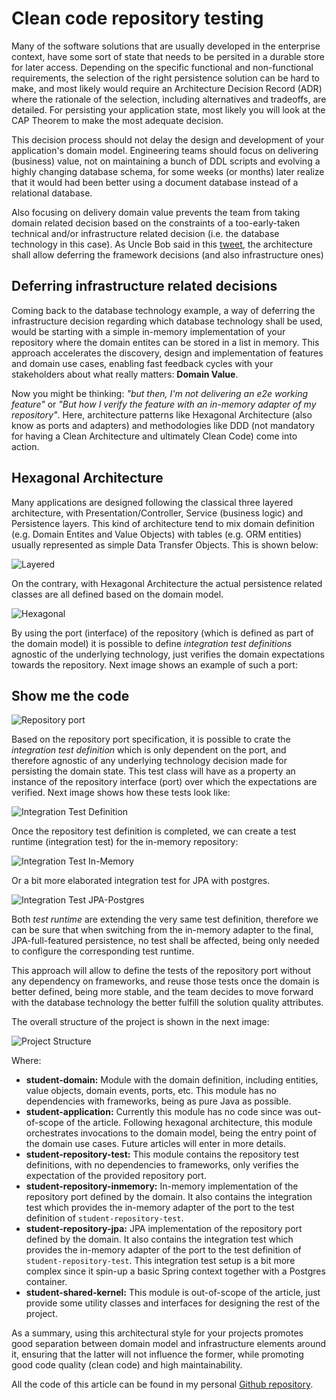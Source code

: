 # Clean code repository testing

Many of the software solutions that are usually developed in the enterprise context, have some sort of state that needs to be persited in a durable store for later access. Depending on the specific functional and non-functional requirements, the selection of the right persistence solution can be hard to make, and most likely would require an Architecture Decision Record (ADR) where the rationale of the selection, including alternatives and tradeoffs, are detailed. For persisting your application state, most likely you will look at the CAP Theorem to make the most adequate decision.

This decision process should not delay the design and development of your application's domain model. Engineering teams should focus on delivering (business) value, not on maintaining a bunch of DDL scripts and evolving a highly changing database schema, for some weeks (or months) later realize that it would had been better using a document database instead of a relational database.

Also focusing on delivery domain value prevents the team from taking domain related decision based on the constraints of a too-early-taken technical and/or infrastructure related decision (i.e. the database technology in this case). As Uncle Bob said in this [tweet](https://twitter.com/unclebobmartin/status/118403913937453056?ref_src=twsrc%5Etfw%7Ctwcamp%5Etweetembed%7Ctwterm%5E118403913937453056%7Ctwgr%5Ecfbd06a4d7b4371a13ab18348849e58dbf9b481a%7Ctwcon%5Es1_c10&ref_url=https%3A%2F%2Fpublish.twitter.com%2F%3Fquery%3Dhttps3A2F2Ftwitter.com2Funclebobmartin2Fstatus2F118403913937453056widget%3DTweet), the architecture shall allow deferring the framework decisions (and also infrastructure ones)

## Deferring infrastructure related decisions

Coming back to the database technology example, a way of deferring the infrastructure decision regarding which database technology shall be used, would be starting with a simple in-memory implementation of your repository where the domain entites can be stored in a list in memory. This approach accelerates the discovery, design and implementation of features and domain use cases, enabling fast feedback cycles with your stakeholders about what really matters: **Domain Value**.

Now you might be thinking: *"but then, I'm not delivering an e2e working feature"* or *"But how I verify the feature with an in-memory adapter of my repository"*. Here, architecture patterns like Hexagonal Architecture (also know as ports and adapters) and methodologies like DDD (not mandatory for having a Clean Architecture and ultimately Clean Code) come into action.

## Hexagonal Architecture

Many applications are designed following the classical three layered architecture, with Presentation/Controller, Service (business logic) and Persistence layers. This kind of architecture tend to mix domain definition (e.g. Domain Entites and Value Objects) with tables (e.g. ORM entities) usually represented as simple Data Transfer Objects. This is shown below:

![Layered](article/img/layered.png)

On the contrary, with Hexagonal Architecture the actual persistence related classes are all defined based on the domain model.

![Hexagonal](article/img/hexagonal.png)

By using the port (interface) of the repository (which is defined as part of the domain model) it is possible to define *integration test definitions*  agnostic of the underlying technology, just verifies the domain expectations towards the repository. Next image shows an example of such a port:

## Show me the code

![Repository port](article/img/port.png)

Based on the repository port specification, it is possible to crate the *integration test definition* which is only dependent on the port, and therefore agnostic of any underlying technology decision made for persisting the domain state. This test class will have as a property an instance of the repository interface (port) over which the expectations are verified. Next image shows how these tests look like:

![Integration Test Definition](article/img/test-definition.png)

Once the repository test definition is completed, we can create a test runtime (integration test) for the in-memory repository:

![Integration Test In-Memory](article/img/IT-inmemory.png)

Or a bit more elaborated integration test for JPA with postgres.

![Integration Test JPA-Postgres](article/img/IT-jpa-postgres.png)

Both *test runtime* are extending the very same test definition, therefore we can be sure that when switching from the in-memory adapter to the final, JPA-full-featured persistence, no test shall be affected, being only needed to configure the corresponding test runtime.

This approach will allow to define the tests of the repository port without any dependency on frameworks, and reuse those tests once the domain is better defined, being more stable, and the team decides to move forward with the database technology the better fulfill the solution quality attributes.

The overall structure of the project is shown in the next image:

![Project Structure](article/img/project-structure.png)

Where:

* **student-domain:** Module with the domain definition, including entities, value objects, domain events, ports, etc. This module has no dependencies with frameworks, being as pure Java as possible.
* **student-application:** Currently this module has no code since was out-of-scope of the article. Following hexagonal architecture, this module orchestrates invocations to the domain model, being the entry point of the domain use cases. Future articles will enter in more details.
* **student-repository-test:** This module contains the repository test definitions, with no dependencies to frameworks, only verifies the expectation of the provided repository port.
* **student-repository-inmemory:** In-memory implementation of the repository port defined by the domain. It also contains the integration test which provides the in-memory adapter of the port to the test definition of `student-repository-test`.
* **student-repository-jpa:** JPA implementation of the repository port defined by the domain. It also contains the integration test which provides the in-memory adapter of the port to the test definition of `student-repository-test`. This integration test setup is a bit more complex since it spin-up a basic Spring context together with a Postgres container. 
* **student-shared-kernel:** This module is out-of-scope of the article, just provide some utility classes and interfaces for designing the rest of the project.

As a summary, using this architectural style for your projects promotes good separation between domain model and infrastructure elements around it, ensuring that the latter will not influence the former, while promoting good code quality (clean code) and high maintainability.

All the code of this article can be found in my personal [Github repository](https://github.com/dcano/hexagonal-architecture-repository-testing).